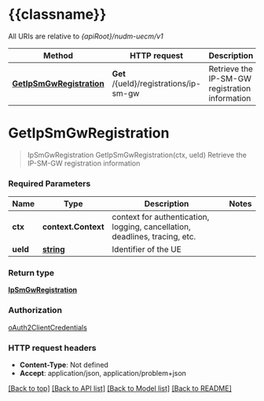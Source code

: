 # {{classname}}

All URIs are relative to *{apiRoot}/nudm-uecm/v1*

Method | HTTP request | Description
------------- | ------------- | -------------
[**GetIpSmGwRegistration**](IPSMGWRegistrationInfoRetrievalApi.md#GetIpSmGwRegistration) | **Get** /{ueId}/registrations/ip-sm-gw | Retrieve the IP-SM-GW registration information

# **GetIpSmGwRegistration**
> IpSmGwRegistration GetIpSmGwRegistration(ctx, ueId)
Retrieve the IP-SM-GW registration information

### Required Parameters

Name | Type | Description  | Notes
------------- | ------------- | ------------- | -------------
 **ctx** | **context.Context** | context for authentication, logging, cancellation, deadlines, tracing, etc.
  **ueId** | [**string**](.md)| Identifier of the UE | 

### Return type

[**IpSmGwRegistration**](IpSmGwRegistration.md)

### Authorization

[oAuth2ClientCredentials](../README.md#oAuth2ClientCredentials)

### HTTP request headers

 - **Content-Type**: Not defined
 - **Accept**: application/json, application/problem+json

[[Back to top]](#) [[Back to API list]](../README.md#documentation-for-api-endpoints) [[Back to Model list]](../README.md#documentation-for-models) [[Back to README]](../README.md)


